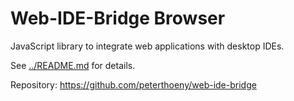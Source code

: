 # Web-IDE-Bridge Browser

JavaScript library to integrate web applications with desktop IDEs.

See [../README.md](../README.md) for details.

Repository: https://github.com/peterthoeny/web-ide-bridge
